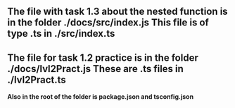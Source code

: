 The file with task 1.3 about the nested function is in the folder ./docs/src/index.js
This file is of type .ts in ./src/index.ts
-----------------------------------------------------------------------------
The file for task 1.2 practice is in the folder ./docs/lvl2Pract.js
These are .ts files in ./lvl2Pract.ts
-----------------------------------------------------------------------------
<strong> Also in the root of the folder is package.json and tsconfig.json</strong>
